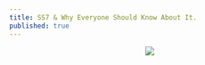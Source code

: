 ```yaml
---
title: SS7 & Why Everyone Should Know About It.
published: true
---
```


<center><img align="center" src="{{ site.baseurl }}/assets/images/ss7.jpg"></center>